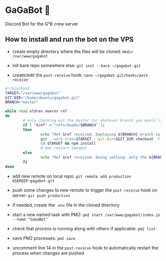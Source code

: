# GaGaBot :robot:

Discord Bot for the G²B crew server

## How to install and run the bot on the VPS

- create empty directory where the files will be cloned:
`mkdir /var/www/gagabot`

- init bare repo somewhere else:
`git init --bare ~/gagabot.git`

- create/edit the `post-receive` hook:
`nano ~/gagabot.git/hooks/post-receive`

```bash
#!/bin/bash
TARGET="/var/www/gagabot"
GIT_DIR="/home/ubuntu/gagabot.git"
BRANCH="master"

while read oldrev newrev ref
do
        # only checking out the master (or whatever branch you would like to deploy)
        if [ "$ref" = "refs/heads/$BRANCH" ];
        then
                echo "Ref $ref received. Deploying ${BRANCH} branch to production..."
                git --work-tree=$TARGET --git-dir=$GIT_DIR checkout -f $BRANCH
                cd $TARGET && npm install
                # pm2 restart GaGaBot
        else
                echo "Ref $ref received. Doing nothing: only the ${BRANCH} branch may be deployed on this server."
        fi
done
```

- add new remote on local repo:
`git remote add production USER@IP:gagabot.git`

- push some changes to new remote to trigger the `post-receive` hook on server:
`git push production`

- if needed, create the `.env` file in the cloned directory

- start a new named task with PM2:
`pm2 start /var/www/gagabot/index.js --name "GaGaBot"`

- check that process is running along with others if applicable:
`pm2 list`

- save PM2 processes:
`pm2 save`

- uncomment line 14 in the `post-receive` hook to automatically restart the process when changes are pushed


